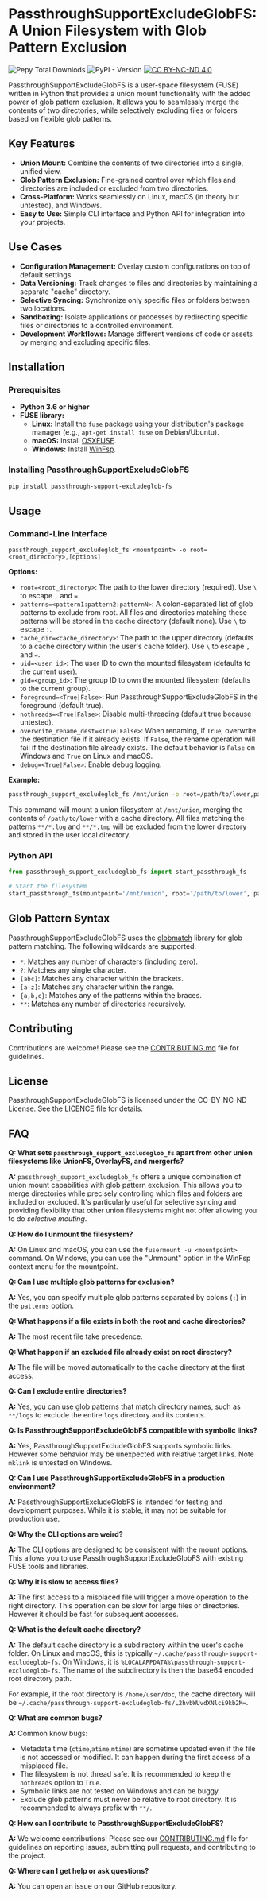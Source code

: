 # PassthroughSupportExcludeGlobFS: A Union Filesystem with Glob Pattern Exclusion

![Pepy Total Downlods](https://img.shields.io/pepy/dt/passthrough-support-excludeglob-fs)
![PyPI - Version](https://img.shields.io/pypi/v/passthrough-support-excludeglob-fs)
[![CC BY-NC-ND 4.0](https://img.shields.io/badge/License-CC%20BY--NC--ND%204.0-lightgrey.svg)](http://creativecommons.org/licenses/by-nc-nd/4.0/)

PassthroughSupportExcludeGlobFS is a user-space filesystem (FUSE) written in Python that provides a union mount functionality with the added power of glob pattern exclusion. It allows you to seamlessly merge the contents of two directories, while selectively excluding files or folders based on flexible glob patterns.

## Key Features

- **Union Mount:** Combine the contents of two directories into a single, unified view.
- **Glob Pattern Exclusion:** Fine-grained control over which files and directories are included or excluded from two directories.
- **Cross-Platform:** Works seamlessly on Linux, macOS (in theory but untested), and Windows.
- **Easy to Use:** Simple CLI interface and Python API for integration into your projects.

## Use Cases

- **Configuration Management:** Overlay custom configurations on top of default settings.
- **Data Versioning:** Track changes to files and directories by maintaining a separate "cache" directory.
- **Selective Syncing:** Synchronize only specific files or folders between two locations.
- **Sandboxing:** Isolate applications or processes by redirecting specific files or directories to a controlled environment.
- **Development Workflows:** Manage different versions of code or assets by merging and excluding specific files.

## Installation

### Prerequisites

- **Python 3.6 or higher**
- **FUSE library:**
    - **Linux:** Install the `fuse` package using your distribution's package manager (e.g., `apt-get install fuse` on Debian/Ubuntu).
    - **macOS:** Install [OSXFUSE](https://osxfuse.github.io/).
    - **Windows:** Install [WinFsp](https://winfsp.dev/).

### Installing PassthroughSupportExcludeGlobFS

```bash
pip install passthrough-support-excludeglob-fs
```

## Usage

### Command-Line Interface

```
passthrough_support_excludeglob_fs <mountpoint> -o root=<root_directory>,[options]
```

**Options:**

- `root=<root_directory>`: The path to the lower directory (required). Use `\` to escape `,` and `=`.
- `patterns=<pattern1:pattern2:patternN>`: A colon-separated list of glob patterns to exclude from root. All files and directories matching these patterns will be stored in the cache directory (default none). Use `\` to escape `:`.
- `cache_dir=<cache_directory>`: The path to the upper directory (defaults to a cache directory within the user's cache folder). Use `\` to escape `,` and `=`.
- `uid=<user_id>`: The user ID to own the mounted filesystem (defaults to the current user).
- `gid=<group_id>`: The group ID to own the mounted filesystem (defaults to the current group).
- `foreground=<True|False>`: Run PassthroughSupportExcludeGlobFS in the foreground (default true).
- `nothreads=<True|False>`: Disable multi-threading (default true because untested).
- `overwrite_rename_dest=<True|False>`: When renaming, if `True`, overwrite the destination file if it already exists. If `False`, the rename operation will fail if the destination file already exists. The default behavior is `False` on Windows and `True` on Linux and macOS.
- `debug=<True|False>`: Enable debug logging.

**Example:**

```bash
passthrough_support_excludeglob_fs /mnt/union -o root=/path/to/lower,patterns='**/*.log:**/*.tmp'
```

This command will mount a union filesystem at `/mnt/union`, merging the contents of `/path/to/lower` with a cache directory. All files matching the patterns `**/*.log` and `**/*.tmp` will be excluded from the lower directory and stored in the  user local directory.

### Python API

```python
from passthrough_support_excludeglob_fs import start_passthrough_fs

# Start the filesystem
start_passthrough_fs(mountpoint='/mnt/union', root='/path/to/lower', patterns=['**/*.log', '**/*.tmp'], cache_dir='/path/to/cache' )
```

## Glob Pattern Syntax

PassthroughSupportExcludeGlobFS uses the [globmatch](https://pypi.org/project/globmatch/2.0.0/) library for glob pattern matching. The following wildcards are supported:

- `*`: Matches any number of characters (including zero).
- `?`: Matches any single character.
- `[abc]`: Matches any character within the brackets.
- `[a-z]`: Matches any character within the range.
- `{a,b,c}`: Matches any of the patterns within the braces.
- `**`: Matches any number of directories recursively.

## Contributing

Contributions are welcome! Please see the [CONTRIBUTING.md](CONTRIBUTING.md) file for guidelines.

## License

PassthroughSupportExcludeGlobFS is licensed under the CC-BY-NC-ND License. See the [LICENCE](LICENCE) file for details.



## FAQ

**Q: What sets `passthrough_support_excludeglob_fs` apart from other union filesystems like UnionFS, OverlayFS, and mergerfs?**

**A:** `passthrough_support_excludeglob_fs` offers a unique combination of union mount capabilities with glob pattern exclusion. This allows you to merge directories while precisely controlling which files and folders are included or excluded. It's particularly useful for selective syncing and providing flexibility that other union filesystems might not offer allowing you to do *selective mouting*.

**Q: How do I unmount the filesystem?**

**A:** On Linux and macOS, you can use the `fusermount -u <mountpoint>` command. On Windows, you can use the "Unmount" option in the WinFsp context menu for the mountpoint.

**Q: Can I use multiple glob patterns for exclusion?**

**A:** Yes, you can specify multiple glob patterns separated by colons (`:`) in the `patterns` option.

**Q: What happens if a file exists in both the root and cache directories?**

**A:** The most recent file take precedence.

**Q: What happen if an excluded file already exist on root directory?**

**A:** The file will be moved automatically to the cache directory at the first access. 

**Q: Can I exclude entire directories?**

**A:** Yes, you can use glob patterns that match directory names, such as `**/logs` to exclude the entire `logs` directory and its contents.

**Q: Is PassthroughSupportExcludeGlobFS compatible with symbolic links?**

**A:** Yes, PassthroughSupportExcludeGlobFS supports symbolic links. However some behavior may be unexpected with relative target links. Note `mklink` is untested on Windows.


**Q: Can I use PassthroughSupportExcludeGlobFS in a production environment?**

**A:** PassthroughSupportExcludeGlobFS is intended for testing and development purposes. While it is stable, it may not be suitable for production use.

**Q: Why the CLI options are weird?**

**A:** The CLI options are designed to be consistent with the mount options. This allows you to use PassthroughSupportExcludeGlobFS with existing FUSE tools and libraries.

**Q: Why it is slow to access files?**

**A:** The first access to a misplaced file will trigger a move operation to the right directory. This operation can be slow for large files or directories. However it should be fast for subsequent accesses.

**Q: What is the default cache directory?**

**A:** The default cache directory is a subdirectory within the user's cache folder. On Linux and macOS, this is typically `~/.cache/passthrough-support-excludeglob-fs`. On Windows, it is `%LOCALAPPDATA%\passthrough-support-excludeglob-fs`. The name of the subdirectory is then the base64 encoded root directory path.

For example, if the root directory is `/home/user/doc`, the cache directory will be `~/.cache/passthrough-support-excludeglob-fs/L2hvbWUvdXNlci9kb2M=`.

**Q: What are common bugs?**

**A:** Common know bugs:
- Metadata time (`ctime`,`atime`,`mtime`) are sometime updated even if the file is not accessed or modified. It can happen during the first access of a misplaced file.
- The filesystem is not thread safe. It is recommended to keep the `nothreads` option to `True`.
- Symbolic links are not tested on Windows and can be buggy.
- Exclude glob patterns must never be relative to root directory. It is recommended to always prefix with `**/`.


**Q: How can I contribute to PassthroughSupportExcludeGlobFS?**

**A:** We welcome contributions! Please see our [CONTRIBUTING.md](CONTRIBUTING.md) file for guidelines on reporting issues, submitting pull requests, and contributing to the project.

**Q: Where can I get help or ask questions?**

**A:** You can open an issue on our GitHub repository.